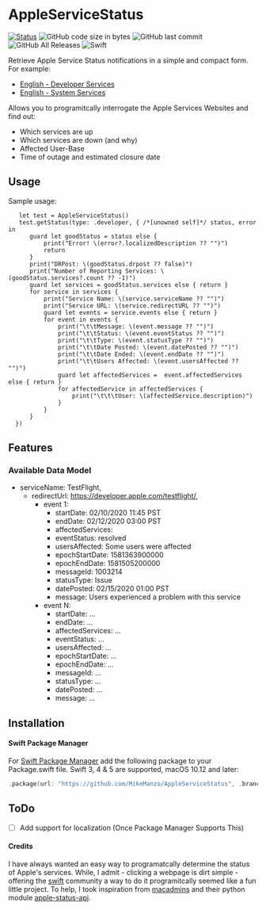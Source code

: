 # AppleServiceStatus

[![Status](https://travis-ci.org/MikeManzo/Ansi.svg?branch=master)](https://travis-ci.org/MikeManzo/AppleServiceStatus)
![GitHub code size in bytes](https://img.shields.io/github/languages/code-size/mikemanzo/AppleServiceStatus.svg)
![GitHub last commit](https://img.shields.io/github/last-commit/MikeManzo/AppleServiceStatus.svg)
![GitHub All Releases](https://img.shields.io/github/downloads/MikeManzo/AppleServiceStatus/total.svg)
![Swift](https://img.shields.io/badge/%20in-swift%205.1-orange.svg)

Retrieve Apple Service Status notifications in a simple and compact form.  For example:

- [English - Developer Services](https://developer.apple.com/system-status/)
- [English - System Services](https://www.apple.com/support/systemstatus/)

Allows you to programitcally interrogate the Apple Services Websites and find out:
  - Which services are up
  - Which services are down (and why)
  - Affected User-Base
  - Time of outage and estimated closure date

## Usage

Sample usage:
```
   let test = AppleServiceStatus()
   test.getStatus(type: .developer, { /*[unowned self]*/ status, error in
      guard let goodStatus = status else {
          print("Error! \(error?.localizedDescription ?? "")")
          return
      }
      print("DRPost: \(goodStatus.drpost ?? false)")
      print("Number of Reporting Services: \(goodStatus.services?.count ?? -1)")
      guard let services = goodStatus.services else { return }
      for service in services {
          print("Service Name: \(service.serviceName ?? "")")
          print("Service URL: \(service.redirectURL ?? "")")
          guard let events = service.events else { return }
          for event in events {
              print("\t\tMessage: \(event.message ?? "")")
              print("\t\tStatus: \(event.eventStatus ?? "")")
              print("\t\tType: \(event.statusType ?? "")")
              print("\t\tDate Posted: \(event.datePosted ?? "")")
              print("\t\tDate Ended: \(event.endDate ?? "")")
              print("\t\tUsers Affected: \(event.usersAffected ?? "")")
              guard let affectedServices =  event.affectedServices else { return }
              for affectedService in affectedServices {
                  print("\t\t\tUser: \(affectedService.description)")
              }
          }
      }
  })
```

## Features

### Available Data Model

- serviceName: TestFlight,
    - redirectUrl: https://developer.apple.com/testflight/,
        - event 1: 
            - startDate: 02/10/2020 11:45 PST
            - endDate: 02/12/2020 03:00 PST
            - affectedServices: 
            - eventStatus: resolved
            - usersAffected: Some users were affected
            - epochStartDate: 1581363900000
            - epochEndDate: 1581505200000
            - messageId: 1003214
            - statusType: Issue
            - datePosted: 02/15/2020 01:00 PST
            - message: Users experienced a problem with this service
        - event N:
            - startDate: ...
            - endDate: ...
            - affectedServices: ... 
            - eventStatus: ...
            - usersAffected: ...
            - epochStartDate: ...
            - epochEndDate: ...
            - messageId: ...
            - statusType: ...
            - datePosted: ...
            - message: ...

## Installation

#### Swift Package Manager

For [Swift Package Manager](https://swift.org/package-manager/) add the following package to your Package.swift file. Swift 3, 4 & 5 are supported, macOS 10.12 and later:

``` Swift
.package(url: "https://github.com/MikeManzo/AppleServiceStatus", .branch("master")),
```

## ToDo

- [ ] Add support for localization (Once Package Manager Supports This)

#### Credits
I have always wanted an easy way to programatcally determine the status of Apple's services.  While, I admit - clicking a webpage is dirt simple - offering the [swift](https://swift.org) community a way to do it programitcally seemed like a fun little project.  To help, I took inspiration from [macadmins](https://github.com/macadmins) and their python module [apple-status-api](https://github.com/macadmins/apple-status-api).
